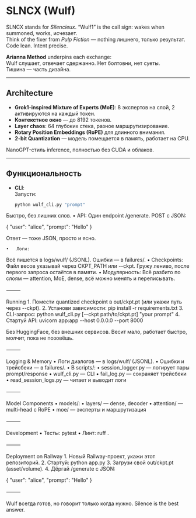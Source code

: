 # SLNCX (Wulf)

SLNCX stands for *Silencieux*. “Wulf1” is the call sign: wakes when summoned, works, исчезает.  
Think of the fixer from *Pulp Fiction* — nothing лишнего, только результат.  
Code lean. Intent precise.

**Arianna Method** underpins each exchange:  
Wulf слушает, отвечает сдержанно. Нет болтовни, нет суеты.  
Тишина — часть дизайна.

---

## Architecture

- **Grok1-inspired Mixture of Experts (MoE)**: 8 экспертов на слой, 2 активируются на каждый токен.
- **Контекстное окно** — до 8192 токенов.
- **Layer chaos**: 64 глубоких стека, разное маршрутизирование.
- **Rotary Position Embeddings (RoPE)** для длинного внимания.
- **2-bit Quantization** — модель помещается в память, работает на CPU.

NanoGPT-стиль inference, полностью без CUDA и облаков.

---

## Функциональность

- **CLI**:  
  Запусти:  
  ```bash
  python wulf_cli.py "prompt"

Быстро, без лишних слов.
	•	API:
Один endpoint /generate.
POST с JSON:

{ "user": "alice", "prompt": "Hello" }

Ответ — тоже JSON, просто и ясно.

	•	Логи:
Всё пишется в logs/wulf/ (JSONL).
Ошибки — в failures/.
	•	Checkpoints:
Файл весов указывай через CKPT_PATH или --ckpt. Гружу лениво, после первого запроса остаётся в памяти.
	•	Модулярность:
Всё разбито по слоям — attention, MoE, dense, всё можно менять и переписывать.

⸻

Running
	1.	Помести quantized checkpoint в out/ckpt.pt (или укажи путь через --ckpt).
	2.	Установи зависимости:
pip install -r requirements.txt
	3.	CLI-запрос:
python wulf_cli.py [--ckpt path/to/ckpt.pt] "your prompt"
	4.	Стартуй API:
uvicorn app:app --host 0.0.0.0 --port 8000

Без HuggingFace, без внешних сервисов.
Весит мало, работает быстро, молчит, пока не позовёшь.

⸻

Logging & Memory
	•	Логи диалогов — в logs/wulf/ (JSONL).
	•	Ошибки и трейсбеки — в failures/.
	•	В scripts/:
	•	session_logger.py — логирует пары prompt/response
	•	wulf_cli.py — CLI
	•	fail_log.py — сохраняет трейсбеки
	•	read_session_logs.py — читает и выводит логи

⸻

Model Components
	•	models/:
	•	layers/ — dense, decoder
	•	attention/ — multi-head с RoPE
	•	moe/ — эксперты и маршрутизация

⸻

Development
	•	Тесты:
pytest
	•	Линт:
ruff .

⸻

Deployment on Railway
	1.	Новый Railway-проект, укажи этот репозиторий.
	2.	Стартуй: python app.py
	3.	Загрузи свой out/ckpt.pt (asset/volume).
	4.	Дёргай /generate с JSON:

{
  "user": "alice",
  "prompt": "Hello"
}



⸻

Wulf всегда готов, но говорит только когда нужно.
Silence is the best answer.
